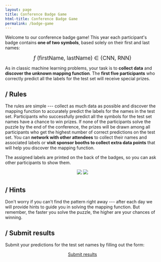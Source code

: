 ```yaml
---
layout: page
title: Conference Badge Game
html-title: Conference Badge Game
permalink: /badge-game
---
```


Welcome to our conference badge game! This year each participant's badge contains **one of two symbols**, based solely on their first and last names:

<span style="font-size: 1.25em; text-align: center; display: block;">
    <span style="letter-spacing: 5px; font-style: italic;">f</span>(firstName, lastName) ∈ {CNN, RNN}
</span>

As in classic machine learning problems, your task is to **collect data** and **discover the unknown mapping function**.
The **first five participants** who correctly predict all the labels for the test set will receive special prizes. 

## / Rules

The rules are simple --- collect as much data as possible and discover the mapping function to accurately predict the labels for the names in the test set. Participants who successfully predict all the symbols for the test set names have a chance to win prizes. If none of the participants solve the puzzle by the end of the conference, the prizes will be drawn among all participants who get the highest number of correct predictions on the test set.
You can **network with other attendees** to collect their names and associated labels or **visit sponsor booths to collect extra data points** that will help you discover the mapping function.

The assigned labels are printed on the back of the badges, so you can ask other participants to show them.

<div align="center" style="margin-bottom: 30px;">
    <img class="width-100 width-max-300px photo" style="margin-bottom: 5px;" src="{{ "./images/optimized/badge-game-800x800/badge-cnn.webp" | relative_url }}">
    <img class="width-100 width-max-300px photo" style="margin-bottom: 5px;" src="{{ "./images/optimized/badge-game-800x800/badge-rnn.webp" | relative_url }}">
</div>

## / Hints

Don't worry if you can't find the pattern right away --- after each day we will provide hints to guide you in solving the mapping function. But remember, the faster you solve the puzzle, the higher are your chances of winning.

## / Submit results

Submit your predictions for the test set names by filling out the form:

<div align="center" style="margin-bottom: 30px;">
    <a href="https://mlinpl2025-badge-game.paperform.co" class="btn btn-nonactive btn-default btn-lg" target="_blank"  disabled><i class="fa-solid fa-list"></i> Submit results</a>
</div>

<!-- Submissions are closed. -->
